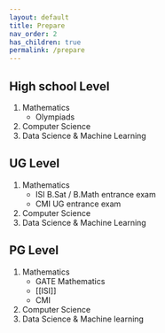 ```yaml
---
layout: default
title: Prepare
nav_order: 2
has_children: true
permalink: /prepare
---
```


## High school Level
1. Mathematics
	- Olympiads
2. Computer Science
3. Data Science & Machine Learning

## UG Level
1. Mathematics
	-  ISI B.Sat / B.Math entrance exam
	- CMI UG entrance exam
2. Computer Science
3. Data Science & Machine Learning

## PG Level
1. Mathematics
	- GATE Mathematics
	- [[ISI]]
	- CMI
2. Computer Science
3. Data Science & Machine learning